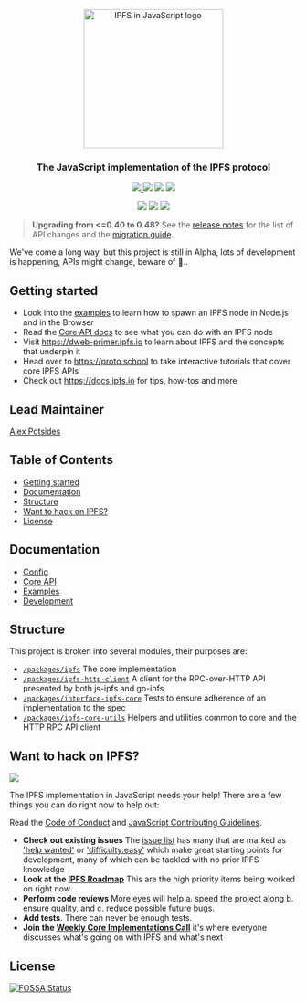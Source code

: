 <p align="center">
  <a href="https://js.ipfs.io" title="JS IPFS">
    <img src="https://ipfs.io/ipfs/Qme6KJdKcp85TYbLxuLV7oQzMiLremD7HMoXLZEmgo6Rnh/js-ipfs-sticker.png" alt="IPFS in JavaScript logo" width="244" />
  </a>
</p>

<h3 align="center">The JavaScript implementation of the IPFS protocol</h3>

<p align="center">
  <a href="https://riot.im/app/#/room/#ipfs-dev:matrix.org"><img src="https://img.shields.io/badge/matrix-%23ipfs%3Amatrix.org-blue.svg?style=flat" /> </a>
  <a href="http://webchat.freenode.net/?channels=%23ipfs"><img src="https://img.shields.io/badge/freenode-%23ipfs-blue.svg?style=flat" /></a>
  <a href="https://discord.gg/24fmuwR"><img src="https://img.shields.io/discord/475789330380488707?color=blueviolet&label=discord&style=flat" /></a>
  <a href="https://github.com/ipfs/team-mgmt/blob/master/MGMT_JS_CORE_DEV.md"><img src="https://img.shields.io/badge/team-mgmt-blue.svg?style=flat" /></a>
</p>

<p align="center">
  <a href="https://github.com/ipfs/js-ipfs/tree/master/packages/interface-ipfs-core"><img src="https://img.shields.io/badge/interface--ipfs--core-API%20Docs-blue.svg"></a>
  <a href="https://travis-ci.com/ipfs/js-ipfs?branch=master"><img src="https://badgen.net/travis/ipfs/js-ipfs?branch=master" /></a>
  <a href="https://codecov.io/gh/ipfs/js-ipfs"><img src="https://badgen.net/codecov/c/github/ipfs/js-ipfs" /></a>
  <br>
</p>

> **Upgrading from <=0.40 to 0.48?** See the [release notes](https://github.com/ipfs/js-ipfs/issues/2656) for the list of API changes and the [migration guide](https://github.com/ipfs/js-ipfs/tree/master/docs/docs/MIGRATION-TO-ASYNC-AWAIT.md).

We've come a long way, but this project is still in Alpha, lots of development is happening, APIs might change, beware of 🐉..

## Getting started

* Look into the [examples](/examples) to learn how to spawn an IPFS node in Node.js and in the Browser
* Read the [Core API docs](https://github.com/ipfs/js-ipfs/tree/master/docs/core-api) to see what you can do with an IPFS node
* Visit https://dweb-primer.ipfs.io to learn about IPFS and the concepts that underpin it
* Head over to https://proto.school to take interactive tutorials that cover core IPFS APIs
* Check out https://docs.ipfs.io for tips, how-tos and more

## Lead Maintainer <!-- omit in toc -->

[Alex Potsides](http://github.com/achingbrain)

## Table of Contents <!-- omit in toc -->

- [Getting started](#getting-started)
- [Documentation](#documentation)
- [Structure](#structure)
- [Want to hack on IPFS?](#want-to-hack-on-ipfs)
- [License](#license)

## Documentation

* [Config](./docs/CONFIG.md)
* [Core API](./docs/core-api)
* [Examples](./examples)
* [Development](./docs/DEVELOPMENT.md)

## Structure

This project is broken into several modules, their purposes are:

* [`/packages/ipfs`](./packages/ipfs) The core implementation
* [`/packages/ipfs-http-client`](./packages/ipfs-http-client) A client for the RPC-over-HTTP API presented by both js-ipfs and go-ipfs
* [`/packages/interface-ipfs-core`](./packages/interface-ipfs-core) Tests to ensure adherence of an implementation to the spec
* [`/packages/ipfs-core-utils`](./packages/ipfs-core-utils) Helpers and utilities common to core and the HTTP RPC API client

## Want to hack on IPFS?

[![](https://cdn.rawgit.com/jbenet/contribute-ipfs-gif/master/img/contribute.gif)](https://github.com/ipfs/community/blob/master/CONTRIBUTING.md)

The IPFS implementation in JavaScript needs your help!  There are a few things you can do right now to help out:

Read the [Code of Conduct](https://github.com/ipfs/community/blob/master/code-of-conduct.md) and [JavaScript Contributing Guidelines](https://github.com/ipfs/community/blob/master/CONTRIBUTING_JS.md).

- **Check out existing issues** The [issue list](https://github.com/ipfs/js-ipfs/issues) has many that are marked as ['help wanted'](https://github.com/ipfs/js-ipfs/issues?q=is%3Aissue+is%3Aopen+sort%3Aupdated-desc+label%3A%22help+wanted%22) or ['difficulty:easy'](https://github.com/ipfs/js-ipfs/issues?q=is%3Aissue+is%3Aopen+sort%3Aupdated-desc+label%3Adifficulty%3Aeasy) which make great starting points for development, many of which can be tackled with no prior IPFS knowledge
- **Look at the [IPFS Roadmap](https://github.com/ipfs/roadmap)** This are the high priority items being worked on right now
- **Perform code reviews** More eyes will help
  a. speed the project along
  b. ensure quality, and
  c. reduce possible future bugs.
- **Add tests**. There can never be enough tests.
- **Join the [Weekly Core Implementations Call](https://github.com/ipfs/team-mgmt/issues/992)** it's where everyone discusses what's going on with IPFS and what's next


## License

[![FOSSA Status](https://app.fossa.io/api/projects/git%2Bgithub.com%2Fipfs%2Fjs-ipfs.svg?type=large)](https://app.fossa.io/projects/git%2Bgithub.com%2Fipfs%2Fjs-ipfs?ref=badge_large)
